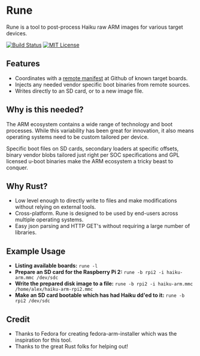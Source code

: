 Rune
====

Rune is a tool to post-process Haiku raw ARM images for various target devices.

[![Build Status](https://travis-ci.org/kallisti5/rune-image.svg?branch=master)](https://travis-ci.org/kallisti5/rune-image) [![MIT License](https://img.shields.io/badge/license-MIT-blue.svg)](LICENSE)

Features
---------

  * Coordinates with a [remote manifest](https://github.com/haiku/firmware/blob/master/manifest.json) at Github of known target boards.
  * Injects any needed vendor specific boot binaries from remote sources.
  * Writes directly to an SD card, or to a new image file.

Why is this needed?
----

The ARM ecosystem contains a wide range of technology and boot processes. While
this variability has been great for innovation, it also means operating systems
need to be custom tailored per device.

Specific boot files on SD cards, secondary loaders at specific offsets,
binary vendor blobs tailored just right per SOC specifications and GPL licensed
u-boot binaries make the ARM ecosystem a tricky beast to conquer.

Why Rust?
---------

  * Low level enough to directly write to files and make modifications without relying on external tools.
  * Cross-platform. Rune is designed to be used by end-users across multiple operating systems.
  * Easy json parsing and HTTP GET's without requiring a large number of libraries.

Example Usage
-------------

  * **Listing available boards:** ```rune -l```
  * **Prepare an SD card for the Raspberry Pi 2:** ```rune -b rpi2 -i haiku-arm.mmc /dev/sdc```
  * **Write the prepared disk image to a file:** ```rune -b rpi2 -i haiku-arm.mmc /home/alex/haiku-arm-rpi2.mmc```
  * **Make an SD card bootable which has had Haiku dd'ed to it:** ```rune -b rpi2 /dev/sdc```

Credit
------

  * Thanks to Fedora for creating fedora-arm-installer which was the inspiration for this tool.
  * Thanks to the great Rust folks for helping out!
